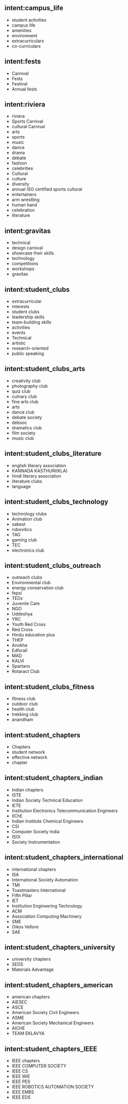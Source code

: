 ## intent:campus_life
- student activities
- campus life
- amenities
- environment
- extracurriculars
- co-curriculars

<!--start fests-->
## intent:fests
- Carnival
- Fests
- Festival
- Annual fests
 
## intent:riviera
- riviera
- Sports Carnival
- cultural Carnival
- arts
- sports
- music
- dance
- drama
- debate
- fashion
- celebrities
- Cultural
- culture
- diversity
- annual ISO certified sports cultural
- entertainers
- arm wrestling
- human hand
- celebration 
- literature

## intent:gravitas
- technical
- design carnival
- showcase their skills 
- technology
- competitions
- workshops
- gravitas

<!--end fests-->

<!--start clubs-->

## intent:student_clubs
- extracurricular
- interests
- student clubs
- leadership skills
- team-building skills
- activities
- events
- Technical
- artistic
- research-oriented
- public speaking

## intent:student_clubs_arts
- creativity club
- photography club
- quiz club
- culnary club
- fine arts club
- arts
- dance club
- debate society
- debsoc
- dramatics club
- film society
- music club

## intent:student_clubs_literature
- english literary association
- KANNADA KASTHURI(KLA)
- hindi literary association
- literature clubs
- language

## intent:student_clubs_technology
- technology clubs
- Animation club
- sabest
- robovitics
- TAG
- gaming club
- TEC
- electronics club

## intent:student_clubs_outreach
- outreach clubs
- Environmental club
- energy conservation club
- fepsi
- TEDx
- Juvenile Care
- NGO
- Uddeshya
- YRC
- Youth Red Cross
- Red Cross
- Hindu education plus
- THEP
- Anokha
- Edforall
- MAD 
- KALVI
- Spartans
- Rotaract Club

## intent:student_clubs_fitness
- fitness club
- outdoor club
- health club
- trekking club
- anandham

<!--end clubs-->

<!--start chapters-->
## intent:student_chapters
- Chapters
- student network 
- effective network
- chapter


## intent:student_chapters_indian
- Indian chapters
- ISTE
- Indian Society Technical Education
- IETE
- Institution Electronics Telecommunication Engineers
- IIChE
- Indian Institute Chemical Engineers
- CSI
- Computer Society India
- ISOI
- Society Instrumentation

## intent:student_chapters_international
- international chapters
- ISA
- International Society Automation
- TMI
- Toastmasters International
- Fifth Pillar
- IET
- Institution Engineering Technology
- ACM
- Association Computing Machinery
- SME
- Oikos Vellore
- SAE 

## intent:student_chapters_university
- university chapters
- SEDS
- Materials Advantage

## intent:student_chapters_american 
- american chapters
- AIESEC
- ASCE
- American Society Civil Engineers
- ASME
- American Society Mechanical Engineers
- AICHE
- TEAM EKLAVYA

## intent:student_chapters_IEEE
- IEEE chapters
- IEEE COMPUTER SOCIETY
- IEEE CS
- IEEE WIE
- IEEE PES
- IEEE ROBOTICS AUTOMATION SOCIETY
- IEEE EMBS
- IEEE EDS

<!--end chapters-->







<!--end fests-->
<!--end fests-->
<!--end fests-->
<!--end fests-->
<!--end fests-->
<!--
## intent:clubs

## intent:chapters

## intent:startups

## intent:sports

## intent:hostels

## intent:health_services

## intent:other_amenities
-->